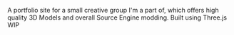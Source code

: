 A portfolio site for a small creative group I'm a part of, which offers high quality 3D Models and overall Source Engine modding. Built using Three.js
WIP
